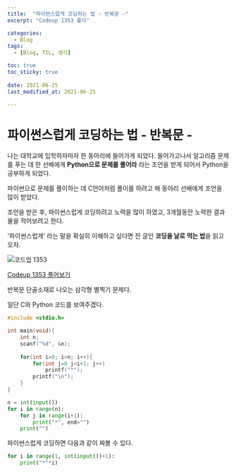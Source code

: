 ```yaml
---
title:  "파이썬스럽게 코딩하는 법 - 반복문 -"
excerpt: "Codeup 1353 풀이"

categories:
  - Blog
tags:
  - [Blog, TIL, 생각]

toc: true
toc_sticky: true
 
date: 2021-06-25
last_modified_at: 2021-06-25

---
```


# 파이썬스럽게 코딩하는 법 - 반복문 -

나는 대학교에 입학하자마자 한 동아리에 들어가게 되었다. 들어가고나서 알고리즘 문제를 푸는 데 한 선배에게 **Python으로 문제를 풀어라** 라는 조언을 받게 되어서 Python을 공부하게 되었다. 

파이썬으로 문제를 풀이하는 데 C언어처럼 풀이를 하려고 해 동아리 선배에게 조언을 많이 받았다.

조언을 받은 후, 파이썬스럽게 코딩하려고 노력을 많이 하였고, 3개월동안 노력한 결과물을 적어보려고 한다.

'파이썬스럽게' 라는 말을 확실히 이해하고 싶다면 전 글인 **코딩을 날로 먹는 법**을 읽고 오자.



![코드업 1353](https://user-images.githubusercontent.com/76248669/123128293-fd479d80-d485-11eb-9e3a-9b2abf4528f1.png)

[Codeup 1353 풀어보기](https://codeup.kr/problem.php?id=1353)

반복문 단골소재로 나오는 삼각형 별찍기 문제다.

일단 C와 Python 코드를 보여주겠다.

```c
#include <stdio.h>

int main(void){
    int n;
    scanf("%d", &n);
    
    for(int i=0; i<n; i++){
        for(int j=0 j<i+1; j++)
            printf("*");
        printf("\n");
    }
}
```

```python
n = int(input())
for i in range(n):
    for j in range(i+1): 
        print("*", end="")
    print("")
```

파이썬스럽게 코딩하면 다음과 같이 짜볼 수 있다.

```python
for i in range(1, int(input())+1):
    print("*"*i)
```



